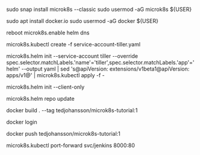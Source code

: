 sudo snap install microk8s --classic
sudo usermod -aG microk8s ${USER}

sudo apt install docker.io
sudo usermod -aG docker ${USER}

reboot
microk8s.enable helm dns

microk8s.kubectl create -f service-account-tiller.yaml

microk8s.helm init --service-account tiller --override spec.selector.matchLabels.'name'='tiller',spec.selector.matchLabels.'app'='helm' --output yaml | sed 's@apiVersion: extensions/v1beta1@apiVersion: apps/v1@' | microk8s.kubectl apply -f -

microk8s.helm init --client-only

microk8s.helm repo update

docker build . --tag tedjohansson/microk8s-tutorial:1

docker login

docker push tedjohansson/microk8s-tutorial:1

microk8s.kubectl port-forward svc/jenkins 8000:80



